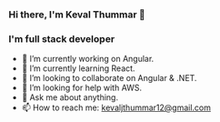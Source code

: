 ### Hi there, I'm Keval Thummar 👋

### I'm full stack developer
<!--
**kevaljthummar/kevaljthummar** is a ✨ _special_ ✨ repository because its `README.md` (this file) appears on your GitHub profile.

Here are some ideas to get you started:
- 😄 Pronouns: ...
- ⚡ Fun fact: ...
-->

- 🔭 I’m currently working on Angular.
- 🌱 I’m currently learning React.
- 👯 I’m looking to collaborate on Angular & .NET.
- 🤔 I’m looking for help with AWS.
- 💬 Ask me about anything.
- 📫 How to reach me: kevaljthummar12@gmail.com

